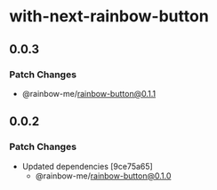 # with-next-rainbow-button

## 0.0.3

### Patch Changes

- @rainbow-me/rainbow-button@0.1.1

## 0.0.2

### Patch Changes

- Updated dependencies [9ce75a65]
  - @rainbow-me/rainbow-button@0.1.0
